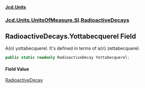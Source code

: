 #### [Jcd.Units](index.md 'index')
### [Jcd.Units.UnitsOfMeasure.SI](Jcd.Units.UnitsOfMeasure.SI.md 'Jcd.Units.UnitsOfMeasure.SI').[RadioactiveDecays](Jcd.Units.UnitsOfMeasure.SI.RadioactiveDecays.md 'Jcd.Units.UnitsOfMeasure.SI.RadioactiveDecays')

## RadioactiveDecays.Yottabecquerel Field

A(n) yottabecquerel. It's defined in terms of a(n) zettabecquerel.

```csharp
public static readonly RadioactiveDecay Yottabecquerel;
```

#### Field Value
[RadioactiveDecay](Jcd.Units.UnitTypes.RadioactiveDecay.md 'Jcd.Units.UnitTypes.RadioactiveDecay')